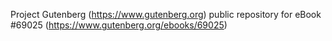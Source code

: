 Project Gutenberg (https://www.gutenberg.org) public repository for
eBook #69025 (https://www.gutenberg.org/ebooks/69025)
